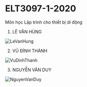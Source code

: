 # ELT3097-1-2020
Môn học Lập trình cho thiết bị di động

1. LÊ VĂN HÙNG

![LeVanHung](https://user-images.githubusercontent.com/65001663/94886283-daf79500-049c-11eb-9935-7aa351522b16.gif)

2. VŨ ĐÌNH THÀNH

![VuDinhThanh](https://user-images.githubusercontent.com/65001663/94886292-e480fd00-049c-11eb-87b7-1f35db27aa63.gif)

3. NGUYỄN VĂN DUY

![NguyenVanDuy](https://user-images.githubusercontent.com/65001663/94886288-e1860c80-049c-11eb-9da9-3b82d9df258c.gif)
